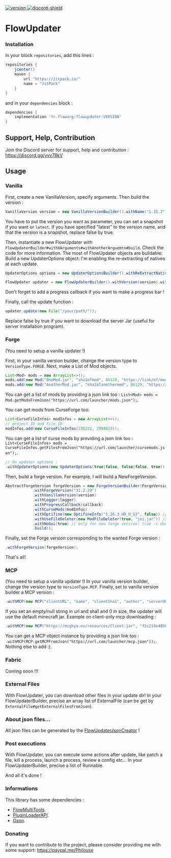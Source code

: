 [version]: https://api.bintray.com/packages/flowarg/maven/FlowUpdater/images/download.svg
[download]: https://bintray.com/flowarg/maven/FlowUpdater/_latestVersion
[discord-shield]: https://discordapp.com/api/guilds/730758985376071750/widget.png
[discord-invite]: https://discord.gg/dN6HWHp

[ ![version][] ][download]
[ ![discord-shield][] ][discord-invite]

# FlowUpdater

### Installation

In your block `repositories`, add this lines :
```groovy
repositories {
    jcenter()
    maven {
        url "https://jitpack.io/"
        name = "JitPack"
    } 
}
```

and in your `dependencies` block :
```groovy
dependencies {
    implementation 'fr.flowarg:flowupdater:VERSION'
}
```

## Support, Help, Contribution
Join the Discord server for support, help and contribution : https://discord.gg/yvv78kV

## Usage

### Vanilla

First, create a new VanillaVersion, specify arguments.
Then build the version :
```java
VanillaVersion version = new VanillaVersionBuilder().withName("1.15.2").withSnapshot(false).withVersionType(VersionType.VANILLA).build();
```
You have to put the version you want as parameter, you can set a snapshot if you want or `latest`.
If you have specified "latest" to the version name, and that the version is a snapshot, replace false by true.

Then, instantiate a new FlowUpdater with ``FlowUpdaterBuilder#withXArguments#withAnotherArguemtn#build``. Check the code for more information.
The most of FlowUpdater objects are buildable:
Build a new UpdaterOptions object:
I'm enabling the re-extracting of natives at each update.
```java
UpdaterOptions options = new UpdaterOptionsBuilder().withReExtractNatives(true).build();
```
```java
FlowUpdater updater = new FlowUpdaterBuilder().withVersion(version).withUpdaterOptions(options).withLogger(someCustomLogger).build();
```

Don't forget to add a progress callback if you want to make a progress bar !

Finally, call the update function :
```java
updater.update(new File("/your/path/"));
```
Replace false by true if you want to download the server Jar (useful for server installation program).

### Forge

(You need to setup a vanilla updater !)

First, in your vanilla version builder, change the version type to `VersionType.FORGE`.
Next, make a List of Mod objects.
```java
List<Mod> mods = new ArrayList<>();
mods.add(new Mod("OneMod.jar", "sha1ofmod", 85120, "https://link/of/mod.jar"));
mods.add(new Mod("AnotherMod.jar", "sha1ofanothermod", 86120, "https://link/of/another/mod.jar"));
```
You can get a list of mods by providing a json link too : `List<Mod> mods = Mod.getModsFromJson("https://url.com/launcher/mods.json");`.

You can get mods from CurseForge too:
```java
List<CurseFileInfos> modInfos = new ArrayList<>();
// project ID and file ID
modInfos.add(new CurseFileInfos(238222, 2988823));
```
You can get a list of curse mods by providing a json link too : `List<CurseFileInfos> mods = CurseFileInfos.getFilesFromJson("https://url.com/launcher/cursemods.json");`.

```java
// On updater options :
.withUpdaterOptions(new UpdaterOptions(true|false, false|false, true))
```

Then, build a forge version. For example, I will build a NewForgeVersion.
```java
AbstractForgeVersion forgeVersion = new ForgeVersionBuilder(ForgeVersionBuilder.ForgeVersionType.NEW)
            .withForgeVersion("31.2.29")
            .withVanillaVersion(version)
            .withLogger(logger)
            .withProgressCallback(callback)
            .withCurseMods(modInfos)
            .withOptifine(new OptifineInfo("1.16.3_HD_U_G3", false)) // installing optifine for 1.16.3, false = not a preview
            .withUseFileDeleter(new ModFileDeleter(true, "jei.jar")) // delete bad mods, don't remove the file jei.jar if it's present in the dir.
            .withNoGui(true) // only for new forge version: true -> don't show the forge installer gui. false -> show the forge installer gui.
            .build();
```

Finally, set the Forge version corresponding to the wanted Forge version :
```java
.withForgeVersion(forgeVersion);
```
That's all!

### MCP

(You need to setup a vanilla updater !)
In your vanilla version builder, change the version type to `VersionType.MCP`.
Finally, set to vanilla version builder a MCP version :
```java
.withMCP(new MCP("clientURL", "name", "clientSha1", "author", "serverURL", "serverSha1", 1215, 20525));
```
If you set an empty/null string in url and sha1 and 0 in size, the updater will use the default minecraft jar.
Example on client-only mcp downloading :
```java
.withMCP(new MCP("https://mighya.eu/resources/Client.jar", "f2c219e485831af2bae9464eebbe4765128c6ad6", "", "", 23005862, 210052));
```
You can get a MCP object instance by providing a json link too : `.withMCP(MCP.getMCPFromJson("https://url.com/launcher/mcp.json"));`.
Nothing else to add :).

### Fabric

Coming soon !!!

### External Files

With FlowUpdater, you can download other files in your update dir!
In your FlowUpdaterBuilder, precise an array list of ExternalFile (can be get by `ExternalFile#getExternalFilesFromJson`).

### About json files...

All json files can be generated by the [FlowUpdaterJsonCreator](https://github.com/FlowArg/FlowUpdaterJsonCreator) !

### Post executions

With FlowUpdater, you can execute some actions after update, like patch a file, kill a process, launch a process, review a config etc...
In your FlowUpdaterBuilder, precise a list of Runnable.

And all it's done !

### Informations

This library has some dependencies :
- [FlowMultiTools](https://github.com/FlowArg/FlowMultitools).
- [PluginLoaderAPI](https://github.com/FlowArg/PluginLoaderAPI).
- [Gson](https://github.com/Google/Gson).


### Donating

If you want to contribute to the project, please consider providing me with some support:
https://paypal.me/Philouse
